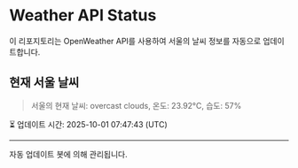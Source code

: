 
# Weather API Status

이 리포지토리는 OpenWeather API를 사용하여 서울의 날씨 정보를 자동으로 업데이트합니다.

## 현재 서울 날씨
> 서울의 현재 날씨: overcast clouds, 온도: 23.92°C, 습도: 57%

⏳ 업데이트 시간: 2025-10-01 07:47:43 (UTC)

---
자동 업데이트 봇에 의해 관리됩니다.
